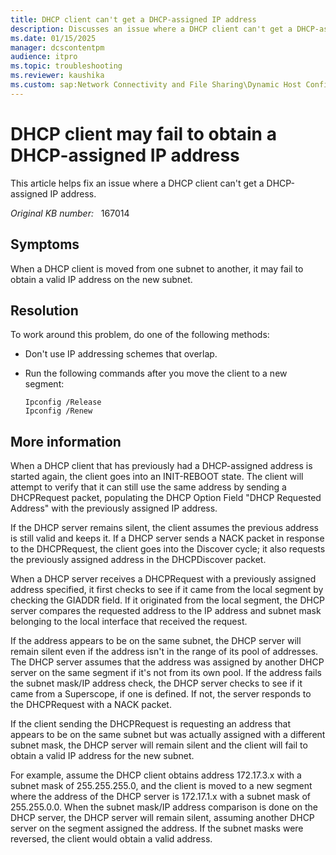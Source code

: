 ```yaml
---
title: DHCP client can't get a DHCP-assigned IP address
description: Discusses an issue where a DHCP client can't get a DHCP-assigned IP address.
ms.date: 01/15/2025
manager: dcscontentpm
audience: itpro
ms.topic: troubleshooting
ms.reviewer: kaushika
ms.custom: sap:Network Connectivity and File Sharing\Dynamic Host Configuration Protocol (DHCP), csstroubleshoot
---
```

# DHCP client may fail to obtain a DHCP-assigned IP address

This article helps fix an issue where a DHCP client can't get a DHCP-assigned IP address.

_Original KB number:_ &nbsp; 167014

## Symptoms

When a DHCP client is moved from one subnet to another, it may fail to obtain a valid IP address on the new subnet.

## Resolution

To work around this problem, do one of the following methods:

- Don't use IP addressing schemes that overlap.

- Run the following commands after you move the client to a new segment:

    ```console
    Ipconfig /Release
    Ipconfig /Renew
    ```

## More information

When a DHCP client that has previously had a DHCP-assigned address is started again, the client goes into an INIT-REBOOT state. The client will attempt to verify that it can still use the same address by sending a DHCPRequest packet, populating the DHCP Option Field "DHCP Requested Address" with the previously assigned IP address.

If the DHCP server remains silent, the client assumes the previous address is still valid and keeps it. If a DHCP server sends a NACK packet in response to the DHCPRequest, the client goes into the Discover cycle; it also requests the previously assigned address in the DHCPDiscover packet.

When a DHCP server receives a DHCPRequest with a previously assigned address specified, it first checks to see if it came from the local segment by checking the GIADDR field. If it originated from the local segment, the DHCP server compares the requested address to the IP address and subnet mask belonging to the local interface that received the request.

If the address appears to be on the same subnet, the DHCP server will remain silent even if the address isn't in the range of its pool of addresses. The DHCP server assumes that the address was assigned by another DHCP server on the same segment if it's not from its own pool. If the address fails the subnet mask/IP address check, the DHCP server checks to see if it came from a Superscope, if one is defined. If not, the server responds to the DHCPRequest with a NACK packet.

If the client sending the DHCPRequest is requesting an address that appears to be on the same subnet but was actually assigned with a different subnet mask, the DHCP server will remain silent and the client will fail to obtain a valid IP address for the new subnet.

For example, assume the DHCP client obtains address 172.17.3.x with a subnet mask of 255.255.255.0, and the client is moved to a new segment where the address of the DHCP server is 172.17.1.x with a subnet mask of 255.255.0.0. When the subnet mask/IP address comparison is done on the DHCP server, the DHCP server will remain silent, assuming another DHCP server on the segment assigned the address. If the subnet masks were reversed, the client would obtain a valid address.
